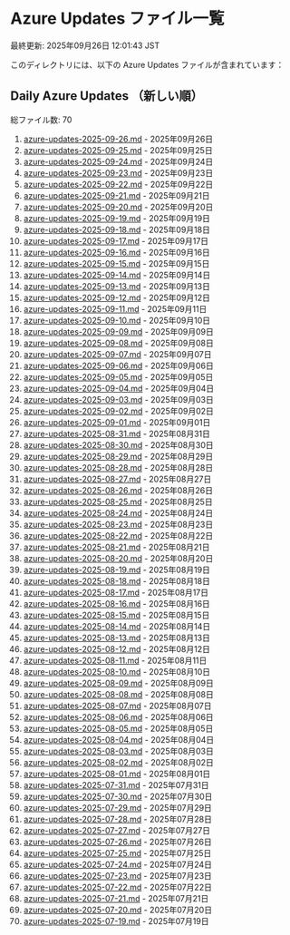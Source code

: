# Azure Updates ファイル一覧

最終更新: 2025年09月26日 12:01:43 JST

このディレクトリには、以下の Azure Updates ファイルが含まれています：

## Daily Azure Updates （新しい順）

総ファイル数: 70

1. [azure-updates-2025-09-26.md](./azure-updates-2025-09-26.md) - 2025年09月26日
2. [azure-updates-2025-09-25.md](./azure-updates-2025-09-25.md) - 2025年09月25日
3. [azure-updates-2025-09-24.md](./azure-updates-2025-09-24.md) - 2025年09月24日
4. [azure-updates-2025-09-23.md](./azure-updates-2025-09-23.md) - 2025年09月23日
5. [azure-updates-2025-09-22.md](./azure-updates-2025-09-22.md) - 2025年09月22日
6. [azure-updates-2025-09-21.md](./azure-updates-2025-09-21.md) - 2025年09月21日
7. [azure-updates-2025-09-20.md](./azure-updates-2025-09-20.md) - 2025年09月20日
8. [azure-updates-2025-09-19.md](./azure-updates-2025-09-19.md) - 2025年09月19日
9. [azure-updates-2025-09-18.md](./azure-updates-2025-09-18.md) - 2025年09月18日
10. [azure-updates-2025-09-17.md](./azure-updates-2025-09-17.md) - 2025年09月17日
11. [azure-updates-2025-09-16.md](./azure-updates-2025-09-16.md) - 2025年09月16日
12. [azure-updates-2025-09-15.md](./azure-updates-2025-09-15.md) - 2025年09月15日
13. [azure-updates-2025-09-14.md](./azure-updates-2025-09-14.md) - 2025年09月14日
14. [azure-updates-2025-09-13.md](./azure-updates-2025-09-13.md) - 2025年09月13日
15. [azure-updates-2025-09-12.md](./azure-updates-2025-09-12.md) - 2025年09月12日
16. [azure-updates-2025-09-11.md](./azure-updates-2025-09-11.md) - 2025年09月11日
17. [azure-updates-2025-09-10.md](./azure-updates-2025-09-10.md) - 2025年09月10日
18. [azure-updates-2025-09-09.md](./azure-updates-2025-09-09.md) - 2025年09月09日
19. [azure-updates-2025-09-08.md](./azure-updates-2025-09-08.md) - 2025年09月08日
20. [azure-updates-2025-09-07.md](./azure-updates-2025-09-07.md) - 2025年09月07日
21. [azure-updates-2025-09-06.md](./azure-updates-2025-09-06.md) - 2025年09月06日
22. [azure-updates-2025-09-05.md](./azure-updates-2025-09-05.md) - 2025年09月05日
23. [azure-updates-2025-09-04.md](./azure-updates-2025-09-04.md) - 2025年09月04日
24. [azure-updates-2025-09-03.md](./azure-updates-2025-09-03.md) - 2025年09月03日
25. [azure-updates-2025-09-02.md](./azure-updates-2025-09-02.md) - 2025年09月02日
26. [azure-updates-2025-09-01.md](./azure-updates-2025-09-01.md) - 2025年09月01日
27. [azure-updates-2025-08-31.md](./azure-updates-2025-08-31.md) - 2025年08月31日
28. [azure-updates-2025-08-30.md](./azure-updates-2025-08-30.md) - 2025年08月30日
29. [azure-updates-2025-08-29.md](./azure-updates-2025-08-29.md) - 2025年08月29日
30. [azure-updates-2025-08-28.md](./azure-updates-2025-08-28.md) - 2025年08月28日
31. [azure-updates-2025-08-27.md](./azure-updates-2025-08-27.md) - 2025年08月27日
32. [azure-updates-2025-08-26.md](./azure-updates-2025-08-26.md) - 2025年08月26日
33. [azure-updates-2025-08-25.md](./azure-updates-2025-08-25.md) - 2025年08月25日
34. [azure-updates-2025-08-24.md](./azure-updates-2025-08-24.md) - 2025年08月24日
35. [azure-updates-2025-08-23.md](./azure-updates-2025-08-23.md) - 2025年08月23日
36. [azure-updates-2025-08-22.md](./azure-updates-2025-08-22.md) - 2025年08月22日
37. [azure-updates-2025-08-21.md](./azure-updates-2025-08-21.md) - 2025年08月21日
38. [azure-updates-2025-08-20.md](./azure-updates-2025-08-20.md) - 2025年08月20日
39. [azure-updates-2025-08-19.md](./azure-updates-2025-08-19.md) - 2025年08月19日
40. [azure-updates-2025-08-18.md](./azure-updates-2025-08-18.md) - 2025年08月18日
41. [azure-updates-2025-08-17.md](./azure-updates-2025-08-17.md) - 2025年08月17日
42. [azure-updates-2025-08-16.md](./azure-updates-2025-08-16.md) - 2025年08月16日
43. [azure-updates-2025-08-15.md](./azure-updates-2025-08-15.md) - 2025年08月15日
44. [azure-updates-2025-08-14.md](./azure-updates-2025-08-14.md) - 2025年08月14日
45. [azure-updates-2025-08-13.md](./azure-updates-2025-08-13.md) - 2025年08月13日
46. [azure-updates-2025-08-12.md](./azure-updates-2025-08-12.md) - 2025年08月12日
47. [azure-updates-2025-08-11.md](./azure-updates-2025-08-11.md) - 2025年08月11日
48. [azure-updates-2025-08-10.md](./azure-updates-2025-08-10.md) - 2025年08月10日
49. [azure-updates-2025-08-09.md](./azure-updates-2025-08-09.md) - 2025年08月09日
50. [azure-updates-2025-08-08.md](./azure-updates-2025-08-08.md) - 2025年08月08日
51. [azure-updates-2025-08-07.md](./azure-updates-2025-08-07.md) - 2025年08月07日
52. [azure-updates-2025-08-06.md](./azure-updates-2025-08-06.md) - 2025年08月06日
53. [azure-updates-2025-08-05.md](./azure-updates-2025-08-05.md) - 2025年08月05日
54. [azure-updates-2025-08-04.md](./azure-updates-2025-08-04.md) - 2025年08月04日
55. [azure-updates-2025-08-03.md](./azure-updates-2025-08-03.md) - 2025年08月03日
56. [azure-updates-2025-08-02.md](./azure-updates-2025-08-02.md) - 2025年08月02日
57. [azure-updates-2025-08-01.md](./azure-updates-2025-08-01.md) - 2025年08月01日
58. [azure-updates-2025-07-31.md](./azure-updates-2025-07-31.md) - 2025年07月31日
59. [azure-updates-2025-07-30.md](./azure-updates-2025-07-30.md) - 2025年07月30日
60. [azure-updates-2025-07-29.md](./azure-updates-2025-07-29.md) - 2025年07月29日
61. [azure-updates-2025-07-28.md](./azure-updates-2025-07-28.md) - 2025年07月28日
62. [azure-updates-2025-07-27.md](./azure-updates-2025-07-27.md) - 2025年07月27日
63. [azure-updates-2025-07-26.md](./azure-updates-2025-07-26.md) - 2025年07月26日
64. [azure-updates-2025-07-25.md](./azure-updates-2025-07-25.md) - 2025年07月25日
65. [azure-updates-2025-07-24.md](./azure-updates-2025-07-24.md) - 2025年07月24日
66. [azure-updates-2025-07-23.md](./azure-updates-2025-07-23.md) - 2025年07月23日
67. [azure-updates-2025-07-22.md](./azure-updates-2025-07-22.md) - 2025年07月22日
68. [azure-updates-2025-07-21.md](./azure-updates-2025-07-21.md) - 2025年07月21日
69. [azure-updates-2025-07-20.md](./azure-updates-2025-07-20.md) - 2025年07月20日
70. [azure-updates-2025-07-19.md](./azure-updates-2025-07-19.md) - 2025年07月19日
